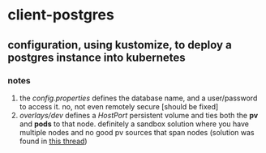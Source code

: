 # client-postgres



## configuration, using kustomize, to deploy a postgres instance into kubernetes

### notes

1. the _config.properties_ defines the database name, and a user/password to access it. no, not even remotely secure [should be fixed]
2. _overlays/dev_ defines a _HostPort_ persistent volume and ties both the **pv** and **pods** to that node. definitely a sandbox solution where you have multiple nodes and no good pv sources that span nodes (solution was found in [this thread](https://stackoverflow.com/questions/60247100/hostpath-assign-persistentvolume-to-the-specific-work-node-in-cluster))
